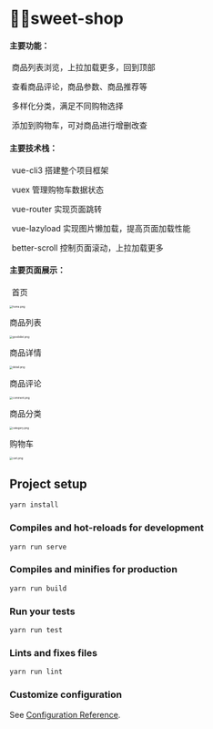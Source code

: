 # 💃💃sweet-shop

#### 主要功能：

​	商品列表浏览，上拉加载更多，回到顶部

​	查看商品评论，商品参数、商品推荐等

​	多样化分类，满足不同购物选择

​	添加到购物车，可对商品进行增删改查



#### 主要技术栈：

​	vue-cli3 搭建整个项目框架

​	vuex 管理购物车数据状态

​	vue-router 实现页面跳转

​	vue-lazyload 实现图片懒加载，提高页面加载性能

​	better-scroll 控制页面滚动，上拉加载更多



#### 主要页面展示：

​	首页

<img src="https://i.loli.net/2020/05/06/kbf8ZxHCQjtG2z4.png" alt="home.png" style="zoom:33%;" />

商品列表

<img src="https://i.loli.net/2020/05/06/TFwj2f9xi3Om8GL.png" alt="goodslist.png" style="zoom:33%;" />

商品详情

<img src="https://i.loli.net/2020/05/06/5GeLInlojCA7KRq.png" alt="detail.png" style="zoom:33%;" />

商品评论

<img src="https://i.loli.net/2020/05/06/BIbTtrXE9hR7Hq4.png" alt="comment.png" style="zoom:33%;" />

商品分类

<img src="https://i.loli.net/2020/05/06/HAcLWXQRYUBwNsT.png" alt="category.png" style="zoom:33%;" />



购物车

<img src="https://i.loli.net/2020/05/06/klv9x5EAgytXwCO.png" alt="cart.png" style="zoom:33%;" />

## Project setup

```
yarn install
```

### Compiles and hot-reloads for development
```
yarn run serve
```

### Compiles and minifies for production
```
yarn run build
```

### Run your tests
```
yarn run test
```

### Lints and fixes files
```
yarn run lint
```

### Customize configuration
See [Configuration Reference](https://cli.vuejs.org/config/).
